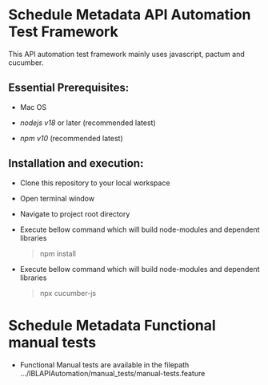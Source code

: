 # Schedule Metadata API Automation Test Framework

This API automation test framework mainly uses javascript, pactum and cucumber.

## Essential Prerequisites:

- Mac OS

- *nodejs v18* or later (recommended latest)

- *npm v10* (recommended latest)

## Installation and execution:

- Clone this repository to your local workspace

- Open terminal window
	
- Navigate to project root directory <IBLAPIAutomation>

- Execute bellow command which will build node-modules and dependent libraries

  > npm install
  
- Execute bellow command which will build node-modules and dependent libraries

  > npx cucumber-js
  
# Schedule Metadata Functional manual tests

- Functional Manual tests are available in the filepath .../IBLAPIAutomation/manual_tests/manual-tests.feature
